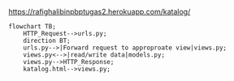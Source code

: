 https://rafighalibinpbptugas2.herokuapp.com/katalog/

```mermaid
flowchart TB;
    HTTP_Request-->urls.py;
    direction BT;
    urls.py-->|Forward request to approproate view|views.py;
    views.py<-->|read/write data|models.py;
    views.py-->HTTP_Response;
    katalog.html-->views.py;
```

